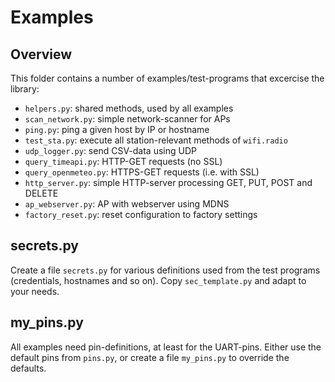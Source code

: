 Examples
========

Overview
--------

This folder contains a number of examples/test-programs that excercise
the library:

  - `helpers.py`: shared methods, used by all examples
  - `scan_network.py`: simple network-scanner for APs
  - `ping.py`: ping a given host by IP or hostname
  - `test_sta.py`: execute all station-relevant methods of `wifi.radio`
  - `udp_logger.py`: send CSV-data using UDP
  - `query_timeapi.py`: HTTP-GET requests (no SSL)
  - `query_openmeteo.py`: HTTPS-GET requests (i.e. with SSL)
  - `http_server.py`: simple HTTP-server processing GET, PUT, POST and DELETE
  - `ap_webserver.py`: AP with webserver using MDNS
  - `factory_reset.py`: reset configuration to factory settings


secrets.py
----------

Create a file `secrets.py` for various definitions used from the test
programs (credentials, hostnames and so on). Copy `sec_template.py`
and adapt to your needs.


my_pins.py
----------

All examples need pin-definitions, at least for the UART-pins. Either
use the default pins from `pins.py`, or create a file `my_pins.py`
to override the defaults.
